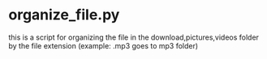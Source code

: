 # organize_file.py
this is a script for organizing the file in the download,pictures,videos folder by the file extension (example: .mp3 goes to mp3 folder)
